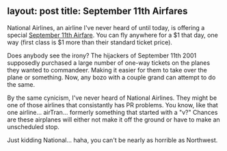 layout: post
title: September 11th Airfares
---
<p>National Airlines, an airline I've never heard of until today, is offering a special <a href="http://svc.travelocity.com/promos/main_promo/0,,TRAVELOCITY%7CPR_AIR2,00.html?HPTRACK=flt_hdline_one">September 11th Airfare</a>.  You can fly anywhere for a $1 that day, one way (first class is $1 more than their standard ticket price).</p><p>Does anybody see the irony?  The hijackers of September 11th 2001 supposedly purchased a large number of one-way tickets on the planes they wanted to commandeer.  Making it easier for them to take over the plane or something.  Now, any bozo with a couple grand can attempt to do the same.</p><p>By the same cynicism, I've never heard of National Airlines.  They might be one of those airlines that consistantly has PR problems.  You know, like that one airline... airTran... formerly something that started with a "v?"  Chances are these airplanes will either not make it off the ground or have to make an unscheduled stop.</p><p>Just kidding National... haha, you can't be nearly as horrible as Northwest.</p>
